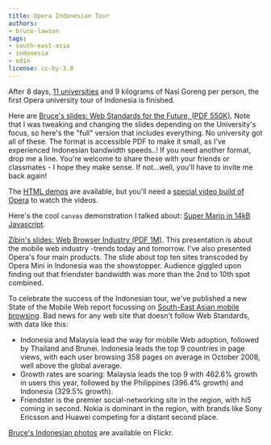 ```yaml
---
title: Opera Indonesian Tour
authors:
- bruce-lawson
tags:
- south-east-asia
- indonesia
- odin
license: cc-by-3.0
---
```


<p>After 8 days, <a href="http://my.opera.com/universitytours/blog/index.dml/tag/indonesia">11 universities</a> and 9 kilograms of Nasi Goreng per person, the first Opera university tour of Indonesia is finished.</p>

<p>Here are <a href="{{ page.id }}/indonesia-Bruce.pdf">Bruce&#39;s slides: Web Standards for the Future, (PDF 550K)</a>. Note that I was tweaking and changing the slides depending on the University&#39;s focus, so here&#39;s the &quot;full&quot; version that includes everything. No university got all of these. The format is accessible <abbr>PDF</abbr> to make it small, as I&#39;ve experienced Indonesian bandwidth speeds..! If you need another format, drop me a line. You&#39;re welcome to share these with your friends or classmates - I hope they make sense. If not…well, you&#39;ll have to invite me back again!</p>

<p>The <a href="/blog/uk-university-tour-web-standards-for-the-future/opera-uk-tour.zip">HTML demos</a> are available, but you&#39;ll need a <a href="http://labs.opera.com/downloads/">special video build of Opera</a> to watch the videos.</p>

<p>Here&#39;s the cool <code>canvas</code> demonstration I talked about: <a href="http://blog.nihilogic.dk/2008/04/super-mario-in-14kb-javascript.html">Super Mario in 14kB Javascript</a>.</p>

<p><a href="{{ page.id }}/Indonesia%20Tour%20presentation-zibincheah.pdf">Zibin&#39;s slides: Web Browser Industry (PDF 1M)</a>. This presentation is about the mobile web industry -trends today and tomorrow. I&#39;ve also presented Opera&#39;s four main products. The slide about top ten sites transcoded by Opera Mini in Indonesia was the showstopper. Audience giggled upon finding out that friendster bandwidth was more than the 2nd to 10th spot combined.</p>

<p>To celebrate the success of the Indonesian tour, we&#39;ve published a new State of the Mobile Web report focussing on <a href="http://www.opera.com/smw/2008/10/">South-East Asian mobile browsing</a>. Bad news for any web site that doesn&#39;t follow Web Standards, with data like this:</p>
<ul><li>Indonesia and Malaysia lead the way for mobile Web adoption, followed by Thailand and Brunei.
Indonesia leads the top 9 countries in page views, with each user browsing 358 pages on average in October 2008, well above the global average.</li>
<li>Growth rates are soaring: Malaysia leads the top 9 with 462.6% growth in users this year, followed by the Philippines (396.4% growth) and Indonesia (329.5% growth).</li>
<li>Friendster is the premier social-networking site in the region, with hi5 coming in second.
Nokia is dominant in the region, with brands like Sony Ericsson and Huawei competing for a distant second place.</li>
</ul>

<p><a href="http://www.flickr.com/photos/24374884@N08/sets/72157610078878338/">Bruce&#39;s Indonesian photos</a> are available on Flickr.</p>


